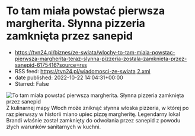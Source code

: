 # To tam miała powstać pierwsza margherita. Słynna pizzeria zamknięta przez sanepid
 - https://tvn24.pl/biznes/ze-swiata/wlochy-to-tam-miala-powstac-pierwsza-margherita-teraz-slynna-pizzeria-zostala-zamknieta-przez-sanepid-6175416?source=rss
 - RSS feed: https://tvn24.pl/wiadomosci-ze-swiata,2.xml
 - date published: 2022-10-22 14:04:31+00:00
 - Starred: False

<img alt="To tam miała powstać pierwsza margherita. Słynna pizzeria zamknięta przez sanepid " src="https://tvn24.pl/najnowsze/cdn-zdjecie-em1zc2-pizza-vladimir-staykov-shutterstock484320133-5760595/alternates/LANDSCAPE_1280" />
    Z kulinarnej mapy Włoch może zniknąć słynna włoska pizzeria, w której po raz pierwszy w historii miano upiec pizzę margheritę. Legendarny lokal Brandi właśnie został zamknięty do odwołania przez sanepid z powodu złych warunków sanitarnych w kuchni.
